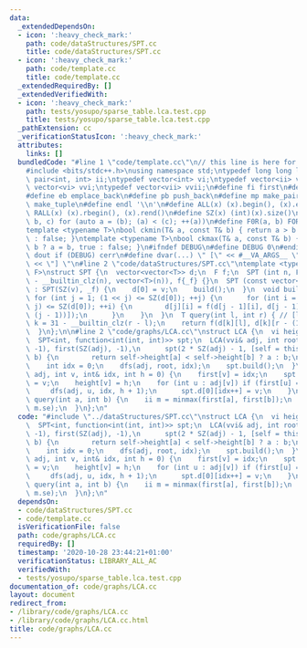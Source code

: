 ```yaml
---
data:
  _extendedDependsOn:
  - icon: ':heavy_check_mark:'
    path: code/dataStructures/SPT.cc
    title: code/dataStructures/SPT.cc
  - icon: ':heavy_check_mark:'
    path: code/template.cc
    title: code/template.cc
  _extendedRequiredBy: []
  _extendedVerifiedWith:
  - icon: ':heavy_check_mark:'
    path: tests/yosupo/sparse_table.lca.test.cpp
    title: tests/yosupo/sparse_table.lca.test.cpp
  _pathExtension: cc
  _verificationStatusIcon: ':heavy_check_mark:'
  attributes:
    links: []
  bundledCode: "#line 1 \"code/template.cc\"\n// this line is here for a reason\n\
    #include <bits/stdc++.h>\nusing namespace std;\ntypedef long long ll;\ntypedef\
    \ pair<int, int> ii;\ntypedef vector<int> vi;\ntypedef vector<ii> vii;\ntypedef\
    \ vector<vi> vvi;\ntypedef vector<vii> vvii;\n#define fi first\n#define se second\n\
    #define eb emplace_back\n#define pb push_back\n#define mp make_pair\n#define mt\
    \ make_tuple\n#define endl '\\n'\n#define ALL(x) (x).begin(), (x).end()\n#define\
    \ RALL(x) (x).rbegin(), (x).rend()\n#define SZ(x) (int)(x).size()\n#define FOR(a,\
    \ b, c) for (auto a = (b); (a) < (c); ++(a))\n#define F0R(a, b) FOR (a, 0, (b))\n\
    template <typename T>\nbool ckmin(T& a, const T& b) { return a > b ? a = b, true\
    \ : false; }\ntemplate <typename T>\nbool ckmax(T& a, const T& b) { return a <\
    \ b ? a = b, true : false; }\n#ifndef DEBUG\n#define DEBUG 0\n#endif\n#define\
    \ dout if (DEBUG) cerr\n#define dvar(...) \" [\" << #__VA_ARGS__ \": \" << (__VA_ARGS__)\
    \ << \"] \"\n#line 2 \"code/dataStructures/SPT.cc\"\ntemplate <typename T, typename\
    \ F>\nstruct SPT {\n  vector<vector<T>> d;\n  F f;\n  SPT (int n, F _f) : d(32\
    \ - __builtin_clz(n), vector<T>(n)), f{_f} {}\n  SPT (const vector<T>& v, F _f)\
    \ : SPT(SZ(v), _f) {\n    d[0] = v;\n    build();\n  }\n  void build() {\n   \
    \ for (int j = 1; (1 << j) <= SZ(d[0]); ++j) {\n      for (int i = 0; i + (1 <<\
    \ j) <= SZ(d[0]); ++i) {\n        d[j][i] = f(d[j - 1][i], d[j - 1][i + (1 <<\
    \ (j - 1))]);\n      }\n    }\n  }\n  T query(int l, int r) { // [l, r)\n    int\
    \ k = 31 - __builtin_clz(r - l);\n    return f(d[k][l], d[k][r - (1 << k)]);\n\
    \  }\n};\n\n#line 2 \"code/graphs/LCA.cc\"\nstruct LCA {\n  vi height, first;\n\
    \  SPT<int, function<int(int, int)>> spt;\n  LCA(vvi& adj, int root = 0) : height(SZ(adj),\
    \ -1), first(SZ(adj), -1),\n      spt(2 * SZ(adj) - 1, [self = this](int a, int\
    \ b) {\n        return self->height[a] < self->height[b] ? a : b;\n      }) {\n\
    \    int idx = 0;\n    dfs(adj, root, idx);\n    spt.build();\n  }\n  void dfs(vvi&\
    \ adj, int v, int& idx, int h = 0) {\n    first[v] = idx;\n    spt.d[0][idx++]\
    \ = v;\n    height[v] = h;\n    for (int u : adj[v]) if (first[u] == -1) {\n \
    \     dfs(adj, u, idx, h + 1);\n      spt.d[0][idx++] = v;\n    }\n  }\n  int\
    \ query(int a, int b) {\n    ii m = minmax(first[a], first[b]);\n    return spt.query(m.fi,\
    \ m.se);\n  }\n};\n"
  code: "#include \"../dataStructures/SPT.cc\"\nstruct LCA {\n  vi height, first;\n\
    \  SPT<int, function<int(int, int)>> spt;\n  LCA(vvi& adj, int root = 0) : height(SZ(adj),\
    \ -1), first(SZ(adj), -1),\n      spt(2 * SZ(adj) - 1, [self = this](int a, int\
    \ b) {\n        return self->height[a] < self->height[b] ? a : b;\n      }) {\n\
    \    int idx = 0;\n    dfs(adj, root, idx);\n    spt.build();\n  }\n  void dfs(vvi&\
    \ adj, int v, int& idx, int h = 0) {\n    first[v] = idx;\n    spt.d[0][idx++]\
    \ = v;\n    height[v] = h;\n    for (int u : adj[v]) if (first[u] == -1) {\n \
    \     dfs(adj, u, idx, h + 1);\n      spt.d[0][idx++] = v;\n    }\n  }\n  int\
    \ query(int a, int b) {\n    ii m = minmax(first[a], first[b]);\n    return spt.query(m.fi,\
    \ m.se);\n  }\n};\n"
  dependsOn:
  - code/dataStructures/SPT.cc
  - code/template.cc
  isVerificationFile: false
  path: code/graphs/LCA.cc
  requiredBy: []
  timestamp: '2020-10-28 23:44:21+01:00'
  verificationStatus: LIBRARY_ALL_AC
  verifiedWith:
  - tests/yosupo/sparse_table.lca.test.cpp
documentation_of: code/graphs/LCA.cc
layout: document
redirect_from:
- /library/code/graphs/LCA.cc
- /library/code/graphs/LCA.cc.html
title: code/graphs/LCA.cc
---
```

